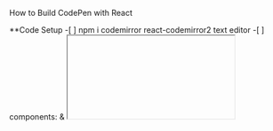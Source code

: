 How to Build CodePen with React

\*\*Code Setup -[ ] npm i codemirror react-codemirror2 text editor -[ ] components: <Editor> & <iframe>

-Editor Setup -[ ] components Editor: <displayName> & O/C button -[ ] components Editor: <ControlledEditor>

-CSS
-body
-top pane
-pane
-editor
-override CodeMirror
-code-mirror-wrapper

-[ ]Functionality
-SrcDoc passed to iframe to display html,css,javascript
-setTimeout() for SrcDoc
-useEffect for setTimeout

-[ ] open close Button
-open state for collapsed css class
-onclick to change state
-add close/open Icon: npm i @fortawesome/react-fontawesome @fortawesome/free-solid-svg-icons @fortawesome/fontawesome-svg-core

-
